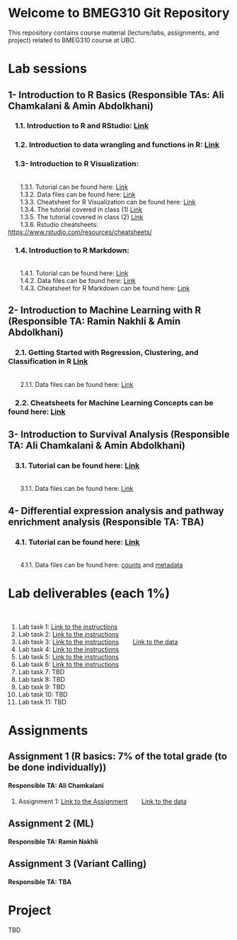 # Welcome to BMEG310 Git Repository

This repository contains course material (lecture/labs, assignments, and project) related to BMEG310 course at UBC.

# Lab sessions 

## 1- Introduction to R Basics (Responsible TAs: Ali Chamkalani & Amin Abdolkhani)

### &nbsp;&nbsp;&nbsp; 1.1. Introduction to R and RStudio: [Link](https://htmlpreview.github.io/?https://github.com/AIMLab-UBC/BMEG310_2022/blob/main/R_programming/R%20basics/1_introR-R-and-RStudio.html)


### &nbsp;&nbsp;&nbsp; 1.2. Introduction to data wrangling and functions in R: [Link](https://htmlpreview.github.io/?https://raw.githubusercontent.com/AIMLab-UBC/BMEG310_2022/main/R_programming/R%20basics/2_introR-data-wrangling_and_functions.html)


### &nbsp;&nbsp;&nbsp; 1.3- Introduction to R Visualization:
<br /> &nbsp;&nbsp;&nbsp;&nbsp;&nbsp;&nbsp; 
1.3.1. Tutorial can be found here: [Link](https://htmlpreview.github.io/?https://github.com/AIMLab-UBC/BMEG310_2022/blob/main/R_programming/R%20Visualization/tutorial/R%20Visualization.html)
<br /> &nbsp;&nbsp;&nbsp;&nbsp;&nbsp;&nbsp; 
1.3.2. Data files can be found here: [Link](https://github.com/AIMLab-UBC/BMEG310_2022/tree/main/R_programming/R%20Visualization/data)
<br /> &nbsp;&nbsp;&nbsp;&nbsp;&nbsp;&nbsp; 
1.3.3. Cheatsheet for R Visualization can be found here: [Link](https://github.com/AIMLab-UBC/BMEG310_2022/blob/main/R_programming/R%20Visualization/tutorial/ggplot2-cheatsheet.pdf)
<br /> &nbsp;&nbsp;&nbsp;&nbsp;&nbsp;&nbsp; 
1.3.4. The tutorial covered in class (1) [Link](https://htmlpreview.github.io/?https://github.com/AIMLab-UBC/BMEG310_2022/blob/main/R_programming/ggplot.html)
<br /> &nbsp;&nbsp;&nbsp;&nbsp;&nbsp;&nbsp; 
1.3.5. The tutorial covered in class (2) [Link](https://htmlpreview.github.io/?https://github.com/AIMLab-UBC/BMEG310_2022/blob/main/R_programming/training.html)
<br /> &nbsp;&nbsp;&nbsp;&nbsp;&nbsp;&nbsp; 
1.3.6. Rstudio cheatsheets: https://www.rstudio.com/resources/cheatsheets/


### &nbsp;&nbsp;&nbsp; 1.4. Introduction to R Markdown:
<br /> &nbsp;&nbsp;&nbsp;&nbsp;&nbsp;&nbsp; 
1.4.1. Tutorial can be found here: [Link](https://htmlpreview.github.io/?https://github.com/AIMLab-UBC/BMEG310_2022/blob/main/R_programming/R%20Markdown/tutorial/R%20Markdown.html)
<br /> &nbsp;&nbsp;&nbsp;&nbsp;&nbsp;&nbsp; 
1.4.2. Data files can be found here: [Link](https://github.com/AIMLab-UBC/BMEG310_2022/tree/main/R_programming/R%20Markdown/data)
<br /> &nbsp;&nbsp;&nbsp;&nbsp;&nbsp;&nbsp; 
1.4.3. Cheatsheet for R Markdown can be found here: [Link](https://github.com/AIMLab-UBC/BMEG310_2022/blob/main/R_programming/R%20Markdown/tutorial/rmarkdown-summary.pdf)


## 2- Introduction to Machine Learning with R (Responsible TA: Ramin Nakhli & Amin Abdolkhani)

### &nbsp;&nbsp;&nbsp; 2.1. Getting Started with Regression, Clustering, and Classification in R [Link](https://htmlpreview.github.io/?https://github.com/AIMLab-UBC/BMEG310_2022/blob/main/Machine%20Learning/tutorial/Regression-Clustering-Classification.html)
<br /> &nbsp;&nbsp;&nbsp;&nbsp;&nbsp;&nbsp; 
2.1.1. Data files can be found here: [Link](https://github.com/AIMLab-UBC/BMEG310_2022/tree/main/Machine%20Learning/data)
### &nbsp;&nbsp;&nbsp;  2.2. Cheatsheets for Machine Learning Concepts can be found here: [Link](https://ml-cheatsheet.readthedocs.io/en/latest/)

## 3- Introduction to Survival Analysis (Responsible TA: Ali Chamkalani & Amin Abdolkhani)

### &nbsp;&nbsp;&nbsp; 3.1. Tutorial can be found here: [Link](https://htmlpreview.github.io/?https://github.com/UBC-SBME/BMEG310_2021/blob/main/Tutorial%205/Survival_Analysis_V2.html)
<br /> &nbsp;&nbsp;&nbsp;&nbsp;&nbsp;&nbsp; 
3.1.1. Data files can be found here: [Link](https://github.com/UBC-SBME/BMEG310_2021/blob/main/Tutorial%205/tcga_data.rar)

## 4- Differential expression analysis and pathway enrichment analysis (Responsible TA: TBA)

### &nbsp;&nbsp;&nbsp; 4.1. Tutorial can be found here: [Link](https://github.com/AIMLab-UBC/BMEG310_2022/blob/main/Diff%20expression/DE.html)
<br /> &nbsp;&nbsp;&nbsp;&nbsp;&nbsp;&nbsp; 
4.1.1. Data files can be found here: [counts](https://github.com/UBC-SBME/BMEG310_2021/blob/main/Tutorial%207/GSE37704_featurecounts.csv) and [metadata](https://github.com/UBC-SBME/BMEG310_2021/blob/main/Tutorial%207/GSE37704_metadata.csv)

# Lab deliverables (each 1%)
&nbsp;&nbsp;&nbsp;&nbsp;&nbsp;&nbsp; 
1. Lab task 1: [Link to the instructions](https://github.com/AIMLab-UBC/BMEG310_2022/blob/main/R_programming/Labs/Lab-1.pdf)
&nbsp;&nbsp;&nbsp;&nbsp;&nbsp;&nbsp;
2. Lab task 2: [Link to the instructions](https://github.com/AIMLab-UBC/BMEG310_2022/blob/main/R_programming/Labs/Lab-2.pdf)
&nbsp;&nbsp;&nbsp;&nbsp;&nbsp;&nbsp;
3. Lab task 3: [Link to the instructions](https://github.com/AIMLab-UBC/BMEG310_2022/blob/main/R_programming/Labs/Lab-3.pdf)
&nbsp;&nbsp;&nbsp;&nbsp;&nbsp;&nbsp;
[Link to the data](https://github.com/AIMLab-UBC/BMEG310_2022/blob/main/R_programming/R%20basics/data/deliverable.txt)
4. Lab task 4: [Link to the instructions](https://htmlpreview.github.io/?https://github.com/AIMLab-UBC/BMEG310_2022/blob/main/Machine%20Learning/deliverables/Lab-4-Deliverable.html)
5. Lab task 5: [Link to the instructions](https://htmlpreview.github.io/?https://github.com/AIMLab-UBC/BMEG310_2022/blob/main/Machine%20Learning/deliverables/Lab-5-Deliverable.html)
6. Lab task 6: [Link to the instructions](https://htmlpreview.github.io/?https://github.com/AIMLab-UBC/BMEG310_2022/blob/main/Machine%20Learning/deliverables/Lab-6-Deliverable.html)
7. Lab task 7: TBD
8. Lab task 8: TBD
9. Lab task 9: TBD
10. Lab task 10: TBD
11. Lab task 11: TBD


# Assignments

## Assignment 1 (R basics: 7% of the total grade (to be done individually))
#### Responsible TA: Ali Chamkalani
1. Assignment 1: [Link to the Assignment](https://github.com/AIMLab-UBC/BMEG310_2022/blob/main/Assignments/Assignment-1_NO-sol.pdf)
&nbsp;&nbsp;&nbsp;&nbsp;&nbsp;&nbsp;
[Link to the data](https://github.com/AIMLab-UBC/BMEG310_2022/blob/main/Assignments/Rnaseq2.csv)


## Assignment 2 (ML)
#### Responsible TA: Ramin Nakhli


## Assignment 3 (Variant Calling)
#### Responsible TA: TBA


# Project

TBD


